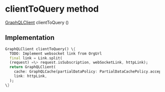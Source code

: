 


# clientToQuery method








[GraphQLClient](https:pub.dev/documentation/graphql/5.2.0-beta.4/graphql/GraphQLClient-class.html) clientToQuery
()








## Implementation

```dart
GraphQLClient clientToQuery() \{
  TODO: Implement websocket link from OrgUrl
  final link = Link.split(
  (request) =\> request.isSubscription, webSocketLink, httpLink);
  return GraphQLClient(
    cache: GraphQLCache(partialDataPolicy: PartialDataCachePolicy.accept),
    link: httpLink,
  );
\}
```







